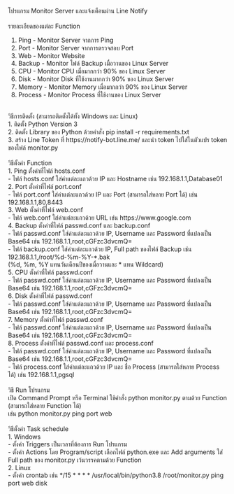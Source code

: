 โปรแกรม Monitor Server และแจ้งเตือนผ่าน Line Notify<br />
<br />
รายละเอียดของแต่ละ Function<br />
1. Ping - Monitor Server จากการ Ping<br />
2. Port - Monitor Server จากการตรวจสอบ Port<br />
3. Web - Monitor Website<br />
4. Backup - Monitor ไฟล์ Backup เมื่อวานของ Linux Server<br />
5. CPU - Monitor CPU เมื่อมากกว่า 90% ของ Linux Server<br />
6. Disk - Monitor Disk ที่ใช้งานมากกว่า 90% ของ Linux Server<br />
7. Memory - Monitor Memory เมื่อมากกว่า 90% ของ Linux Server<br />
8. Process - Monitor Process ที่ใช้งานของ Linux Server<br />
<br />
วิธีการติดตั้ง (สามารถติดตั้งได้ทั้ง Windows และ Linux)<br />
1. ติดตั้ง Python Version 3<br />
2. ติดตั้ง Library ของ Python ด้วยคำสั่ง pip install -r requirements.txt<br />
3. สร้าง Line Token ที่ https://notify-bot.line.me/ และนำ token ไปใส่ในตัวแปร token ของไฟล์ monitor.py<br />
<br />
วิธีตั้งค่า Function<br />
1. Ping ตั้งค่าที่ไฟล์ hosts.conf<br />
	- ไฟล์ hosts.conf ใส่ค่าแต่ละแถวด้วย IP และ Hostname เช่น 192.168.1.1,Database01<br />
2. Port ตั้งค่าที่ไฟล์ port.conf<br />
	- ไฟล์ port.conf ใส่ค่าแต่ละแถวด้วย IP และ Port (สามารถใส่หลาย Port ได้) เช่น 192.168.1.1,80,8443<br />
3. Web ตั้งค่าที่ไฟล์ web.conf<br />
	- ไฟล์ web.conf ใส่ค่าแต่ละแถวด้วย URL เช่น https://www.google.com<br />
4. Backup ตั้งค่าที่ไฟล์ passwd.conf และ backup.conf<br />
	- ไฟล์ passwd.conf ใส่ค่าแต่ละแถวด้วย IP, Username และ Password ที่แปลงเป็น Base64 เช่น 192.168.1.1,root,cGFzc3dvcmQ=<br />
	- ไฟล์ backup.conf ใส่ค่าแต่ละแถวด้วย IP, Full path ของไฟล์ Backup เช่น 192.168.1.1,/root/%d-%m-%Y-*.bak<br />
		(%d, %m, %Y แทนวันเดือนปีของเมื่อวานและ * แทน Wildcard)<br />
5. CPU ตั้งค่าที่ไฟล์ passwd.conf<br />
	- ไฟล์ passwd.conf ใส่ค่าแต่ละแถวด้วย IP, Username และ Password ที่แปลงเป็น Base64 เช่น 192.168.1.1,root,cGFzc3dvcmQ=<br />
6. Disk ตั้งค่าที่ไฟล์ passwd.conf<br />
	- ไฟล์ passwd.conf ใส่ค่าแต่ละแถวด้วย IP, Username และ Password ที่แปลงเป็น Base64 เช่น 192.168.1.1,root,cGFzc3dvcmQ=<br />
7. Memory ตั้งค่าที่ไฟล์ passwd.conf<br />
	- ไฟล์ passwd.conf ใส่ค่าแต่ละแถวด้วย IP, Username และ Password ที่แปลงเป็น Base64 เช่น 192.168.1.1,root,cGFzc3dvcmQ=<br />
8. Process ตั้งค่าที่ไฟล์ passwd.conf และ process.conf<br />
	- ไฟล์ passwd.conf ใส่ค่าแต่ละแถวด้วย IP, Username และ Password ที่แปลงเป็น Base64 เช่น 192.168.1.1,root,cGFzc3dvcmQ=<br />
	- ไฟล์ process.conf ใส่ค่าแต่ละแถวด้วย IP และ ชื่อ Process (สามารถใส่หลาย Process ได้) เช่น 192.168.1.1,pgsql<br />
<br />
วิธี Run โปรแกรม<br />
	เปิด Command Prompt หรือ Terminal ใช้คำสั่ง python monitor.py ตามด้วย Function (สามารถใส่หลาย Function ได้)<br />
	เช่น python monitor.py ping port web<br />
<br />
วิธีตั้งค่า Task schedule<br />
1. Windows<br />
	- ตั้งค่า Triggers เป็นเวลาที่ต้องการ Run โปรแกรม<br />
	- ตั้งค่า Actions โดย Program/script เลือกไฟล์ python.exe และ Add arguments ใส่ Full path ของ monitor.py เว้นวรรคตามด้วย Function<br />
2. Linux<br />
	- ตั้งค่า crontab เช่น */15 * * * * /usr/local/bin/python3.8 /root/monitor.py ping port web disk
	